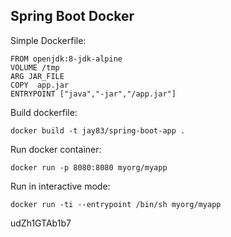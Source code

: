 ## Spring Boot Docker

Simple Dockerfile:

	FROM openjdk:8-jdk-alpine
	VOLUME /tmp
	ARG JAR_FILE
	COPY  app.jar
	ENTRYPOINT ["java","-jar","/app.jar"]
	
Build dockerfile:
	
	docker build -t jay83/spring-boot-app .
	
Run docker container:

	docker run -p 8080:8080 myorg/myapp

Run in interactive mode:

	docker run -ti --entrypoint /bin/sh myorg/myapp
	


udZh1GTAb1b7